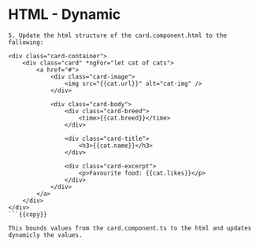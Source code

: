 # HTML - Dynamic

    5. Update the html structure of the card.component.html to the fallowing: 
    
```
<div class="card-container">
    <div class="card" *ngFor="let cat of cats">
        <a href="#">
            <div class="card-image">
                <img src="{{cat.url}}" alt="cat-img" />
            </div>

            <div class="card-body">
                <div class="card-breed">
                    <time>{{cat.breed}}</time>
                </div>

                <div class="card-title">
                    <h3>{{cat.name}}</h3>
                </div>

                <div class="card-excerpt">
                    <p>Favourite food: {{cat.likes}}</p>
                </div>
            </div>
        </a>
    </div>
</div>
```{{copy}}

This bounds values from the card.component.ts to the html and updates dynamicly the values.
